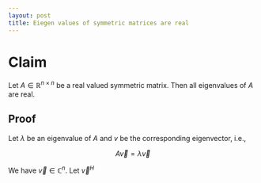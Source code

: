 ```yaml
---
layout: post
title: Eiegen values of symmetric matrices are real
---
```


# Claim

Let $A\in\mathbb R^{n\times n}$ be a real valued symmetric matrix. Then all eigenvalues of $A$ are real.

## Proof

Let $\lambda$ be an eigenvalue of $A$ and $v$ be the corresponding eigenvector, i.e.,

$$
A\vec v = \lambda \vec v
$$

We have $\vec v\in\mathbb C^n$. Let $\vec v^H$